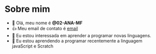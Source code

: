 # Sobre mim
- 👋 Olá, meu nome é **@02-ANA-MF**
- 👍 Meu email de contato é [email](ana.miranda.santos@escola.pr.gov.br)
- 👀 Eu estou interessada em aprender a programar novas linguagens.
- 🌱 Eu estou aprendendo a programar recentemente a linguagem javaScript e Scratch


